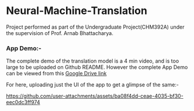 # Neural-Machine-Translation
Project performed as part of the Undergraduate Project(CHM392A) under the supervision of Prof. Arnab Bhattacharya.

### App Demo:-
The complete demo of the translation model is a 4 min video, and is too large to be uploaded on Github README. However the complete App Demo can be viewed from this [Google Drive link](https://drive.google.com/drive/folders/1ZZ4mg8AskVgAwckv_5YJl4J1Zas6oA7_?usp=sharing)

For here, uploading just the UI of the app to get a glimpse of the same:-

https://github.com/user-attachments/assets/ba08f4dd-ceae-4035-bf30-eec0dc3ff974


